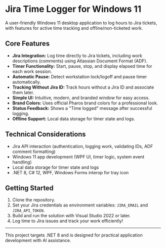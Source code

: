 # Jira Time Logger for Windows 11

A user-friendly Windows 11 desktop application to log hours to Jira tickets, with features for active time tracking and offline/non-ticketed work.

## Core Features
- **Jira Integration:** Log time directly to Jira tickets, including work descriptions (comments) using Atlassian Document Format (ADF).
- **Timer Functionality:** Start, pause, stop, and display elapsed time for each work session.
- **Automatic Pause:** Detect workstation lock/logoff and pause timer automatically.
- **Tracking Without Jira ID:** Track hours without a Jira ID and associate them later.
- **Simple UI:** Intuitive, modern, and branded window for easy access.
- **Brand Colors:** Uses official Pharos brand colors for a professional look.
- **Status Feedback:** Shows a "Time logged" message after successful logging.
- **Offline Support:** Local data storage for timer state and logs.

## Technical Considerations
- Jira API interaction (authentication, logging work, validating IDs, ADF comment formatting)
- Windows 11 app development (WPF UI, timer logic, system event handling)
- Local data storage for timer state and logs
- .NET 8, C# 12, WPF, Windows Forms interop for tray icon

## Getting Started
1. Clone the repository.
2. Set your Jira credentials as environment variables: `JIRA_EMAIL` and `JIRA_API_TOKEN`.
3. Build and run the solution with Visual Studio 2022 or later.
4. Log time to Jira issues and track your work efficiently!

---

This project targets .NET 8 and is designed for practical application development with AI assistance.
